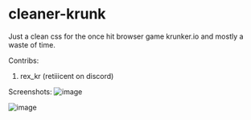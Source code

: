 # cleaner-krunk

Just a clean css for the once hit browser game krunker.io and mostly a waste of time.

Contribs:
1. rex_kr (retiiicent on discord)

Screenshots: 
![image](https://github.com/user-attachments/assets/903917a4-7e2a-4b1d-8b9d-e0be8bf0ca61)

![image](https://github.com/user-attachments/assets/60ffbd20-8608-423d-ab12-43ddfa6766d8)

